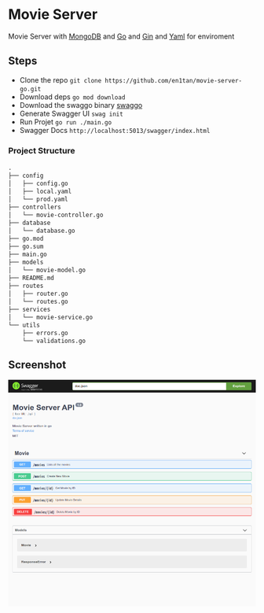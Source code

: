 # Movie Server

Movie Server with [MongoDB]("https://www.mongodb.com/") and [Go]("https://golang.org") and [Gin]("https://gin-gonic.com/") and [Yaml]("https://yaml.org") for enviroment

## Steps

- Clone the repo `git clone https://github.com/en1tan/movie-server-go.git`
- Download deps `go mod download`
- Download the swaggo binary [swaggo](https://github.com/swaggo/swag)
- Generate Swagger UI `swag init`
- Run Projet `go run ./main.go`
- Swagger Docs `http://localhost:5013/swagger/index.html`

### Project Structure

```
.
├── config
│   ├── config.go
│   ├── local.yaml
│   └── prod.yaml
├── controllers
│   └── movie-controller.go
├── database
│   └── database.go
├── go.mod
├── go.sum
├── main.go
├── models
│   └── movie-model.go
├── README.md
├── routes
│   ├── router.go
│   └── routes.go
├── services
│   └── movie-service.go
└── utils
    ├── errors.go
    └── validations.go
```

## Screenshot

![Screenshot](https://github.com/en1tan/movie-server-go/blob/main/screenshot.png?raw=true)
